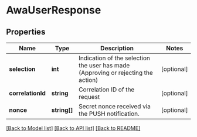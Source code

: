 # AwaUserResponse

## Properties
Name | Type | Description | Notes
------------ | ------------- | ------------- | -------------
**selection** | **int** | Indication of the selection the user has made (Approving or rejecting the action) | [optional] 
**correlationId** | **string** | Correlation ID of the request | [optional] 
**nonce** | **string[]** | Secret nonce received via the PUSH notification. | [optional] 

[[Back to Model list]](../README.md#documentation-for-models) [[Back to API list]](../README.md#documentation-for-api-endpoints) [[Back to README]](../README.md)


